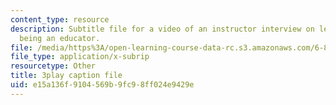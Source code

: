 ```yaml
---
content_type: resource
description: Subtitle file for a video of an instructor interview on learning about
  being an educator.
file: /media/https%3A/open-learning-course-data-rc.s3.amazonaws.com/6-811-principles-and-practice-of-assistive-technology-fall-2014/e15a136f9104569b9fc98ff024e9429e_EmwHY7Ibu9k.vtt
file_type: application/x-subrip
resourcetype: Other
title: 3play caption file
uid: e15a136f-9104-569b-9fc9-8ff024e9429e
---
```

